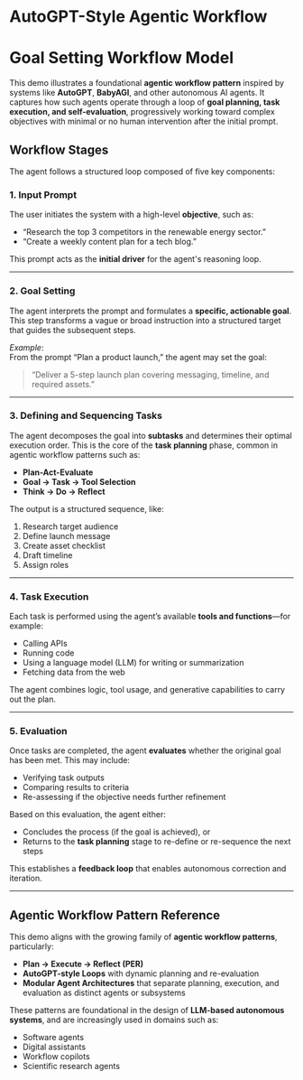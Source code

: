 # AutoGPT-Style Agentic Workflow

# Goal Setting Workflow Model

This demo illustrates a foundational **agentic workflow pattern** inspired by systems like **AutoGPT**, **BabyAGI**, and other autonomous AI agents. It captures how such agents operate through a loop of **goal planning, task execution, and self-evaluation**, progressively working toward complex objectives with minimal or no human intervention after the initial prompt.

## Workflow Stages

The agent follows a structured loop composed of five key components:

### 1. Input Prompt
The user initiates the system with a high-level **objective**, such as:
- “Research the top 3 competitors in the renewable energy sector.”
- “Create a weekly content plan for a tech blog.”

This prompt acts as the **initial driver** for the agent's reasoning loop.

---

### 2. Goal Setting
The agent interprets the prompt and formulates a **specific, actionable goal**. This step transforms a vague or broad instruction into a structured target that guides the subsequent steps.

*Example*:  
From the prompt “Plan a product launch,” the agent may set the goal:  
> “Deliver a 5-step launch plan covering messaging, timeline, and required assets.”

---

### 3. Defining and Sequencing Tasks
The agent decomposes the goal into **subtasks** and determines their optimal execution order. This is the core of the **task planning** phase, common in agentic workflow patterns such as:

- **Plan-Act-Evaluate**
- **Goal → Task → Tool Selection**
- **Think → Do → Reflect**

The output is a structured sequence, like:
1. Research target audience
2. Define launch message
3. Create asset checklist
4. Draft timeline
5. Assign roles

---

### 4. Task Execution
Each task is performed using the agent’s available **tools and functions**—for example:
- Calling APIs
- Running code
- Using a language model (LLM) for writing or summarization
- Fetching data from the web

The agent combines logic, tool usage, and generative capabilities to carry out the plan.

---

### 5. Evaluation
Once tasks are completed, the agent **evaluates** whether the original goal has been met. This may include:
- Verifying task outputs
- Comparing results to criteria
- Re-assessing if the objective needs further refinement

Based on this evaluation, the agent either:
- Concludes the process (if the goal is achieved), or
- Returns to the **task planning** stage to re-define or re-sequence the next steps

This establishes a **feedback loop** that enables autonomous correction and iteration.

---

## Agentic Workflow Pattern Reference

This demo aligns with the growing family of **agentic workflow patterns**, particularly:

- **Plan → Execute → Reflect (PER)**
- **AutoGPT-style Loops** with dynamic planning and re-evaluation
- **Modular Agent Architectures** that separate planning, execution, and evaluation as distinct agents or subsystems

These patterns are foundational in the design of **LLM-based autonomous systems**, and are increasingly used in domains such as:

- Software agents
- Digital assistants
- Workflow copilots
- Scientific research agents
